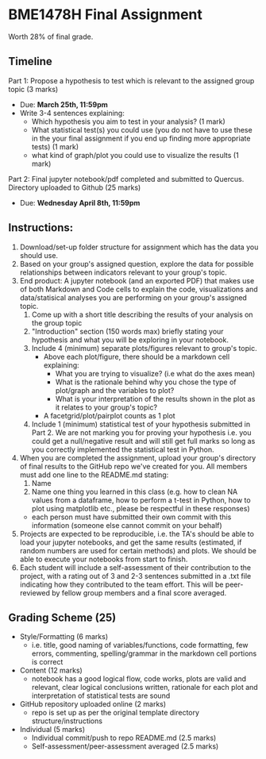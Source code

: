 # BME1478H Final Assignment

Worth 28% of final grade. 

## Timeline

Part 1: Propose a hypothesis to test which is relevant to the assigned group topic (3 marks)
- Due: **March 25th, 11:59pm**
- Write 3-4 sentences explaining:
    - Which hypothesis you aim to test in your analysis? (1 mark)
    - What statistical test(s) you could use (you do not have to use these in the your final assignment if you end up finding more appropriate tests) (1 mark)
    - what kind of graph/plot you could use to visualize the results (1 mark)

Part 2: Final jupyter notebook/pdf completed and submitted to Quercus. Directory uploaded to Github (25 marks)
- Due: **Wednesday April 8th, 11:59pm**

## Instructions: 

1. Download/set-up folder structure for assignment which has the data you should use. 
2. Based on your group's assigned question, explore the data for possible relationships between indicators relevant to your group's topic. 
3. End product: A jupyter notebook (and an exported PDF) that makes use of both Markdown and Code cells to explain the code, visualizations and data/statisical analyses you are performing on your group's assigned topic. 
    1. Come up with a short title describing the results of your analysis on the group topic 
    2. "Introduction" section (150 words max) briefly stating your hypothesis and what you will be exploring in your notebook.
    3. Include 4 (minimum) separate plots/figures relevant to group's topic. 
        - Above each plot/figure, there should be a markdown cell explaining:
            - What you are trying to visualize? (i.e what do the axes mean)
            - What is the rationale behind why you chose the type of plot/graph and the variables to plot?
            - What is your interpretation of the results shown in the plot as it relates to your group's topic?
        - A facetgrid/plot/pairplot counts as 1 plot
    4. Include 1 (minimum) statistical test of your hypothesis submitted in Part 2. We are not marking you for proving your hypothesis i.e. you could get a null/negative result and will still get full marks so long as you correctly implemented the statistical test in Python.
4. When you are completed the assignment, upload your group's directory of final results to the GitHub repo we've created for you. All members must add one line to the README.md stating:
    1. Name
    2. Name one thing you learned in this class (e.g. how to clean NA values from a dataframe, how to perform a t-test in Python, how to plot using matplotlib etc., please be respectful in these responses)
    - each person must have submitted their own commit with this information (someone else cannot commit on your behalf)
5. Projects are expected to be reproducible, i.e. the TA's should be able to load your jupyter notebooks, and get the same results (estimated, if random numbers are used for certain methods) and plots. We should be able to execute your notebooks from start to finish. 
6. Each student will include a self-assessment of their contribution to the project, with a rating out of 3 and 2-3 sentences submitted in a .txt file indicating how they contributed to the team effort. This will be peer-reviewed by fellow group members and a final score averaged. 

## Grading Scheme (25)
- Style/Formatting (6 marks)
    - i.e. title, good naming of variables/functions, code formatting, few errors, commenting, spelling/grammar in the markdown cell portions is correct
- Content (12 marks)
    - notebook has a good logical flow, code works, plots are valid and relevant, clear logical conclusions written, rationale for each plot and interpretation of statistical tests are sound
- GitHub repository uploaded online (2 marks)
    - repo is set up as per the original template directory structure/instructions
- Individual (5 marks) 
    - Individual commit/push to repo README.md (2.5 marks)
    - Self-assessment/peer-assessment averaged (2.5 marks)